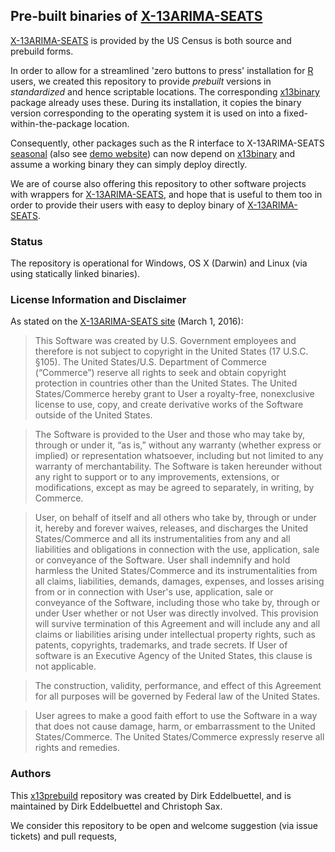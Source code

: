 ## Pre-built binaries of [X-13ARIMA-SEATS](https://www.census.gov/srd/www/x13as/)

[X-13ARIMA-SEATS](https://www.census.gov/srd/www/x13as/) is provided by the
US Census is both source and prebuild forms.

In order to allow for a streamlined 'zero buttons to press' installation for
[R](http://www.r-project.org) users, we created this repository to provide
_prebuilt_ versions in _standardized_ and hence scriptable locations. The
corresponding [x13binary](https://github.com/x13org/x13binary) package
already uses these.  During its installation, it copies the binary version
corresponding to the operating system it is used on into a
fixed-within-the-package location.

Consequently, other packages such as the R interface to X-13ARIMA-SEATS
[seasonal](https://github.com/christophsax/seasonal) (also see [demo website](http://www.seasonal.website/))
can now depend on [x13binary](https://github.com/x13org/x13binary) and assume
a working binary they can simply deploy directly.

We are of course also offering this repository to other software projects
with wrappers for [X-13ARIMA-SEATS](https://www.census.gov/srd/www/x13as/),
and hope that is useful to them too in order to provide their users with easy
to deploy binary of [X-13ARIMA-SEATS](https://www.census.gov/srd/www/x13as/).

### Status

The repository is operational for Windows, OS X (Darwin) and Linux (via using
statically linked binaries).

### License Information and Disclaimer

As stated on the [X-13ARIMA-SEATS site](https://www.census.gov/srd/www/x13as/) 
(March 1, 2016):

> This Software was created by U.S. Government employees and therefore is not
> subject to copyright in the United States (17 U.S.C. §105). The United
> States/U.S. Department of Commerce (“Commerce”) reserve all rights to seek and
> obtain copyright protection in countries other than the United States. The
> United States/Commerce hereby grant to User a royalty-free, nonexclusive
> license to use, copy, and create derivative works of the Software outside of
> the United States.

> The Software is provided to the User and those who may take by, through or
> under it, “as is,” without any warranty (whether express or implied) or
> representation whatsoever, including but not limited to any warranty of
> merchantability. The Software is taken hereunder without any right to support
> or to any improvements, extensions, or modifications, except as may be agreed
> to separately, in writing, by Commerce.

> User, on behalf of itself and all others who take by, through or under it,
> hereby and forever waives, releases, and discharges the United States/Commerce
> and all its instrumentalities from any and all liabilities and obligations in
> connection with the use, application, sale or conveyance of the Software. User
> shall indemnify and hold harmless the United States/Commerce and its
> instrumentalities from all claims, liabilities, demands, damages, expenses,
> and losses arising from or in connection with User's use, application, sale or
> conveyance of the Software, including those who take by, through or under User
> whether or not User was directly involved. This provision will survive
> termination of this Agreement and will include any and all claims or
> liabilities arising under intellectual property rights, such as patents,
> copyrights, trademarks, and trade secrets. If User of software is an Executive
> Agency of the United States, this clause is not applicable.

> The construction, validity, performance, and effect of this Agreement for all
> purposes will be governed by Federal law of the United States.

> User agrees to make a good faith effort to use the Software in a way that does
> not cause damage, harm, or embarrassment to the United States/Commerce. The
> United States/Commerce expressly reserve all rights and remedies.

### Authors

This [x13prebuild](https://github.com/x13org/x13prebuilt) repository was
created by Dirk Eddelbuettel, and is maintained by Dirk Eddelbuettel
and Christoph Sax.

We consider this repository to be open and welcome suggestion (via issue
tickets) and pull requests,

